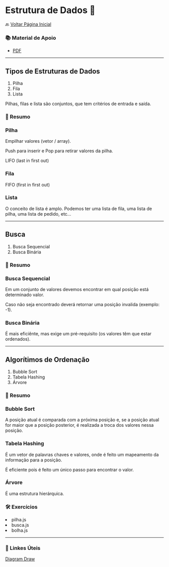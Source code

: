 # Estrutura de Dados 🔋​

🔙 [Voltar Página Inicial](https://github.com/brseghese/vtex-hiring-coders-3)

<h3>📚 Material de Apoio</h3>

- [PDF](https://drive.google.com/file/d/1kJiAVtpu2YKEJMPt7mAcbg7xjorleAMg/view)

---

## Tipos de Estruturas de Dados

<ol>
<li>Pilha</li>
<li>Fila</li>
<li>Lista</li>
</ol>

Pilhas, filas e lista são conjuntos, que tem critérios de entrada e saída.

### 📝​ Resumo

### Pilha

Empilhar valores (vetor / array).

Push para inserir e Pop para retirar valores da pilha.

LIFO (last in first out)

### Fila

FIFO (first in first out)

### Lista

O conceito de lista é amplo. Podemos ter uma lista de fila, uma lista de pilha, uma lista de pedido, etc...

---

## Busca

<ol>
<li>Busca Sequencial</li>
<li>Busca Binária</li>
</ol>

### 📝​ Resumo

### Busca Sequencial

Em um conjunto de valores devemos encontrar em qual posição está determinado valor.

Caso não seja encontrado deverá retornar uma posição invalida (exemplo: -1).

### Busca Binária

É mais eficiênte, mas exige um pré-requisito (os valores têm que estar ordenados).

---

## Algorítimos de Ordenação

<ol>
<li>Bubble Sort</li>
<li>Tabela Hashing</li>
<li>Árvore</li>
</ol>

### 📝​ Resumo

### Bubble Sort

A posição atual é comparada com a próxima posição e, se a posição atual for maior que a posição posterior, é realizada a troca dos valores nessa posição.

### Tabela Hashing

É um vetor de palavras chaves e valores, onde é feito um mapeamento da informação para a posição.

É eficiente pois é feito um único passo para encontrar o valor.

### Árvore

É uma estrutura hierárquica.

### 🛠️​ Exercícios

<li>pilha.js</li>
<li>busca.js</li>
<li>bolha.js</li>

---

### 🔗​ Linkes Úteis

[Diagram Draw](https://app.diagrams.net/) <br>
